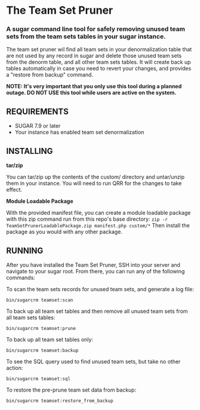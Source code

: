 # The Team Set Pruner

### A sugar command line tool for safely removing unused team sets from the team sets tables in your sugar instance.

The team set pruner wil find all team sets in your denormalization table that are not used by any record in sugar and delete those unused team sets from the denorm table, and all other team sets tables.
It will create back up tables automatically in case you need to revert your changes, and provides a "restore from backup" command.

**NOTE: It's very important that you only use this tool during a planned outage. DO NOT USE this tool while users are active on the system.**

## REQUIREMENTS
- SUGAR 7.9 or later
- Your instance has enabled team set denormalization


## INSTALLING
**tar/zip**

You can tar/zip up the contents of the custom/ directory and untar/unzip them in your instance.
You will need to run QRR for the changes to take effect.

**Module Loadable Package**

With the provided manifest file, you can create a module loadable package with this zip command run from this repo's base directory:
```zip -r TeamSetPrunerLoadablePackage.zip manifest.php custom/*```
Then install the package as you would with any other package.


## RUNNING
After you have installed the Team Set Pruner, SSH into your server and navigate to your sugar root. From there, you can run any of the following commands:

To scan the team sets records for unused team sets, and generate a log file:
```
bin/sugarcrm teamset:scan
```

To back up all team set tables and then remove all unused team sets from all team sets tables:
```
bin/sugarcrm teamset:prune
```

To back up all team set tables only:
```
bin/sugarcrm teamset:backup
```

To see the SQL query used to find unused team sets, but take no other action:
```
bin/sugarcrm teamset:sql
```

To restore the pre-prune team set data from backup:
```
bin/sugarcrm teamset:restore_from_backup
```

